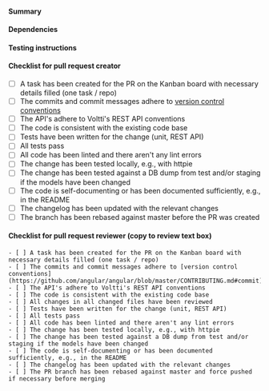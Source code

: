 #### Summary
<!-- Describe the change, including rationale and design decisions (not just what but also why) -->

#### Dependencies
<!-- Describe the dependencies the change has on other repositories, pull requests etc. -->

#### Testing instructions
<!-- Describe how the change can be tested, e.g., steps and tools to use -->

#### Checklist for pull request creator
<!-- Check that the necessary steps have been done before the PR is created -->

- [ ] A task has been created for the PR on the Kanban board with necessary details filled (one task / repo)
- [ ] The commits and commit messages adhere to [version control conventions](https://github.com/angular/angular/blob/master/CONTRIBUTING.md#commit)
- [ ] The API's adhere to Voltti's REST API conventions
- [ ] The code is consistent with the existing code base
- [ ] Tests have been written for the change (unit, REST API)
- [ ] All tests pass
- [ ] All code has been linted and there aren't any lint errors
- [ ] The change has been tested locally, e.g., with httpie
- [ ] The change has been tested against a DB dump from test and/or staging if the models have been changed
- [ ] The code is self-documenting or has been documented sufficiently, e.g., in the README
- [ ] The changelog has been updated with the relevant changes
- [ ] The branch has been rebased against master before the PR was created

#### Checklist for pull request reviewer (copy to review text box)
<!-- Check that the necessary steps have been done in the review. Copy the template beneath for the review. -->

```
- [ ] A task has been created for the PR on the Kanban board with necessary details filled (one task / repo)
- [ ] The commits and commit messages adhere to [version control conventions](https://github.com/angular/angular/blob/master/CONTRIBUTING.md#commit)
- [ ] The API's adhere to Voltti's REST API conventions
- [ ] The code is consistent with the existing code base
- [ ] All changes in all changed files have been reviewed
- [ ] Tests have been written for the change (unit, REST API)
- [ ] All tests pass
- [ ] All code has been linted and there aren't any lint errors
- [ ] The change has been tested locally, e.g., with httpie
- [ ] The change has been tested against a DB dump from test and/or staging if the models have been changed
- [ ] The code is self-documenting or has been documented sufficiently, e.g., in the README
- [ ] The changelog has been updated with the relevant changes
- [ ] The PR branch has been rebased against master and force pushed if necessary before merging
```
